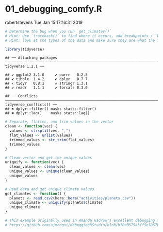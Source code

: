01\_debugging\_comfy.R
================
robertstevens
Tue Jan 15 17:16:31 2019

``` r
# Determine the bug when you run `get_climates()`
# Hint: Use `traceback()` to find where it occurs, add breakpoints / `browser()` calls
# Hint: look at the types of the data and make sure they are what the functions expect.

library(tidyverse)
```

    ## ── Attaching packages ──────────────────────────────────────────────────────────────────────────────────── tidyverse 1.2.1 ──

    ## ✔ ggplot2 3.1.0     ✔ purrr   0.2.5
    ## ✔ tibble  1.4.2     ✔ dplyr   0.7.7
    ## ✔ tidyr   0.8.1     ✔ stringr 1.3.1
    ## ✔ readr   1.1.1     ✔ forcats 0.3.0

    ## ── Conflicts ─────────────────────────────────────────────────────────────────────────────────────── tidyverse_conflicts() ──
    ## ✖ dplyr::filter() masks stats::filter()
    ## ✖ dplyr::lag()    masks stats::lag()

``` r
# Separate, flatten, and trim values in the vector
clean <- function(vec) {
  values <- strsplit(vec, ",")
  flat_values <- unlist(values)
  trimmed_values <- str_trim(flat_values)
  trimmed_values
}

# Clean vector and get the unique values
uniquify <- function(vec) {
  clean_values <- clean(vec)
  unique_values <- unique(clean_values)
  unique_values
}

# Read data and get unique climate values
get_climates <- function() {
  planets <- read.csv2(here::here("activities/planets.csv"))
  unique_climate <- uniquify(planets$climate)
  unique_climate
}

# This example originally used in Amanda Gadrow's excellent debugging talk at rstudio::conf 2018,
# https://github.com/ajmcoqui/debuggingRStudio/blob/b70a3575a3ff5e7867b05fb5e84568abba426c4b/error_example.R
```
